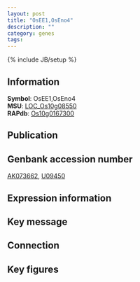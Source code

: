 ```yaml
---
layout: post
title: "OsEE1,OsEno4"
description: ""
category: genes
tags: 
---
```

{% include JB/setup %}

## Information
__Symbol__: OsEE1,OsEno4  
__MSU__: [LOC_Os10g08550](http://rice.plantbiology.msu.edu/cgi-bin/ORF_infopage.cgi?orf=LOC_Os10g08550)  
__RAPdb__: [Os10g0167300](http://rapdb.dna.affrc.go.jp/viewer/gbrowse_details/irgsp1?name=Os10g0167300)  

## Publication

## Genbank accession number
[AK073662](http://www.ncbi.nlm.nih.gov/nuccore/AK073662), [U09450](http://www.ncbi.nlm.nih.gov/nuccore/U09450)

## Expression information

## Key message

## Connection

## Key figures


